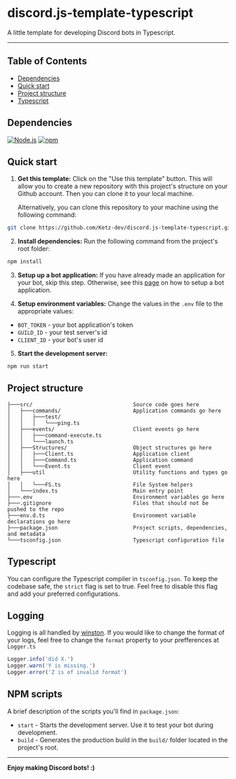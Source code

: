 # discord.js-template-typescript
A little template for developing Discord bots in Typescript.

---

## Table of Contents
- [Dependencies](#dependencies)
- [Quick start](#quick-start)
- [Project structure](#project-structure)
- [Typescript](#typescript)

## Dependencies
[![Node.js](https://img.shields.io/badge/node.js-%233C873A.svg?style=for-the-badge&logo=node.js&logoColor=white)](https://nodejs.org/en/)
[![npm](https://img.shields.io/badge/npm-%23CC3534.svg?style=for-the-badge&logo=npm&logoColor=white)](https://www.npmjs.com/)

## Quick start
1. **Get this template:** Click on the "Use this template" button. This will allow you to create a new repository with this project's structure on your Github account. Then you can clone it to your local machine.

    Alternatively, you can clone this repository to your machine using the following command:

```sh
git clone https://github.com/Ketz-dev/discord.js-template-typescript.git
```

2. **Install dependencies:** Run the following command from the project's root folder:

```sh
npm install
```

3. **Setup up a bot application:** If you have already made an application for your bot, skip this step. Otherwise, see this [page](https://discordjs.guide/preparations/setting-up-a-bot-application.html#creating-your-bot) on how to setup a bot application.

4. **Setup environment variables:** Change the values in the `.env` file to the appropriate values:

- `BOT_TOKEN` - your bot application's token
- `GUILD_ID` - your test server's id
- `CLIENT_ID` - your bot's user id

5. **Start the development server:**

```sh
npm run start
```

## Project structure

```
├───src/                                Source code goes here
│   ├───commands/                       Application commands go here
│   │   ├───test/                       
│   │   │   └───ping.ts
│   ├───events/                         Client events go here
│   │   ├───command-execute.ts
│   │   └───launch.ts
│   ├───Structures/                     Object structures go here
│   │   ├───Client.ts                   Application client
│   │   ├───Command.ts                  Application command
│   │   └───Event.ts                    Client event
│   ├───util                            Utility functions and types go here
│   │   └───FS.ts                       File System helpers
│   └───index.ts                        Main entry point
├───.env                                Environment variables go here
├───.gitignore                          Files that should not be pushed to the repo
├───env.d.ts                            Environment variable declarations go here                 
├───package.json                        Project scripts, dependencies, and metadata
└───tsconfig.json                       Typescript configuration file
```

## Typescript

You can configure the Typescript compiler in `tsconfig.json`. To keep the codebase safe, the `strict` flag is set to true. Feel free to disable this flag and add your preferred configurations.

## Logging

Logging is all handled by [winston](https://www.npmjs.com/package/winston). If you would like to change the format of your logs, feel free to change the `format` property to your prefferences at `Logger.ts`

```ts
Logger.info('did X.')
Logger.warn('Y is missing.')
Logger.error('Z is of invalid format')
```

## NPM scripts

A brief description of the scripts you'll find in `package.json`:

- `start` - Starts the development server. Use it to test your bot during development.
- `build` - Generates the production build in the `build/` folder located in the project's root.

---

**Enjoy making Discord bots! :)**
